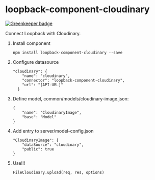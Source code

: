 loopback-component-cloudinary
==============================

[![Greenkeeper badge](https://badges.greenkeeper.io/tradeninja/loopback-component-cloudinary.svg)](https://greenkeeper.io/)

Connect Loopback with Cloudinary.

1. Install component

    ```
    npm install loopback-component-cloudinary --save
    ```

2. Configure datasource

    ```
    "cloudinary": {
        "name": "cloudinary",
        "connector": "loopback-component-cloudinary",
        "url": "[API-URL]"
      }
    ```

3. Define model, common/models/cloudinary-image.json:

    ```
    {
        "name": "CloudinaryImage",
        "base": "Model"
    }
    ```

4. Add entry to server/model-config.json

    ```
    "CloudinaryImage": {
        "dataSource": "cloudinary",
        "public": true
    }
    ```

5. Use!!!

    ```
    FileCloudinary.upload(req, res, options)
    ```

